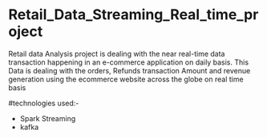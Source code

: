 # Retail_Data_Streaming_Real_time_project
Retail data Analysis project is dealing with the near real-time data transaction happening in an e-commerce application on daily basis. This Data is dealing with the orders, Refunds transaction Amount and revenue generation using the ecommerce website across the globe on real time basis

#technologies used:-
- Spark Streaming
- kafka 
